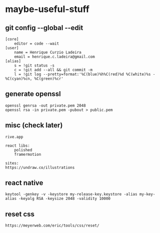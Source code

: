 # maybe-useful-stuff

## git config --global --edit

```
[core]
	editor = code --wait
[user]
	name = Henrique Curzio Ladeira
	email = henrique.c.ladeira@gmail.com
[alias]
	s = !git status -s
	c = !git add --all && git commit -m
	l = !git log --pretty=format:'%C(blue)%h%C(red)%d %C(white)%s - %C(cyan)%cn, %C(green)%cr'	
```

## generate openssl
```
openssl genrsa -out private.pem 2048
openssl rsa -in private.pem -pubout > public.pem
```

## misc (check later)
```
rive.app

react libs:
	polished
	framermotion

sites:
https://undraw.co/illustrations
```

## react native
```
keytool -genkey -v -keystore my-release-key.keystore -alias my-key-alias -keyalg RSA -keysize 2048 -validity 10000
```

## reset css
```
https://meyerweb.com/eric/tools/css/reset/
```
